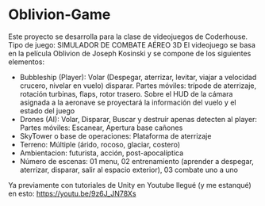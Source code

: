 # Oblivion-Game

Este proyecto se desarrolla para la clase de videojuegos de Coderhouse.
Tipo de juego: SIMULADOR DE COMBATE AÉREO 3D
El videojuego se basa en la película Oblivion de Joseph Kosinski y se compone de los siguientes elementos:

- Bubbleship (Player): Volar (Despegar, aterrizar, levitar, viajar a velocidad crucero, nivelar en vuelo) disparar. Partes móviles: trípode de aterrizaje, rotación turbinas, flaps, rotor trasero. Sobre el HUD de la cámara asignada a la aeronave se proyectará la información del vuelo y el estado del juego
- Drones (AI): Volar, Disparar, Buscar y destruír apenas detecten al player: Partes móviles: Escanear, Apertura base cañones
- SkyTower o base de operaciones: Plataforma de aterrizaje
- Terreno: Múltiple (árido, rocoso, glaciar, costero) 
- Ambientacion: futurista, acción, post-apocalíptica
- Número de escenas: 01 menu, 02 entrenamiento (aprender a despegar, aterrizar, disparar, salir al espacio exterior), 03 combate uno a uno

Ya previamente con tutoriales de Unity en Youtube llegué (y me estanqué) en esto: https://youtu.be/9z6J_JN78Xs
 
